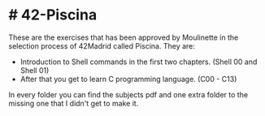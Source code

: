 <h1># 42-Piscina</h1>
<p>These are the exercises that has been approved by Moulinette in the selection process of 42Madrid called Piscina. They are:</p> 
<ul><li>Introduction to Shell commands in the first two chapters. (Shell 00 and Shell 01)</li>
  <li>After that you get to learn C programming language. (C00 - C13)</li></ul>

<p>In every folder you can find the subjects pdf and one extra folder to the missing one that I didn't get to make it.</p>

